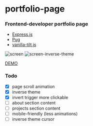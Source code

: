 # portfolio-page
### Frontend-developer portfolio page

* [Express.js](http://expressjs.com/)
* [Pug](https://pugjs.org/)
* [vanilla-tilt.js](https://github.com/micku7zu/vanilla-tilt.js/)


![screen](https://image.ibb.co/jLekcm/portfolio_page.jpg)
![screen-inverse-theme](https://image.ibb.co/dmbgHm/portfolio_page_invert.jpg)

[DEMO](http://nextgtrgod.info/)


### Todo
- [x] page scroll animation
- [x] inverse theme
- [x] invert trigger more clickable
- [ ] about section content
- [ ] projects section content
- [ ] mobile-friendly (less animations)
- [ ] inverse theme cursor